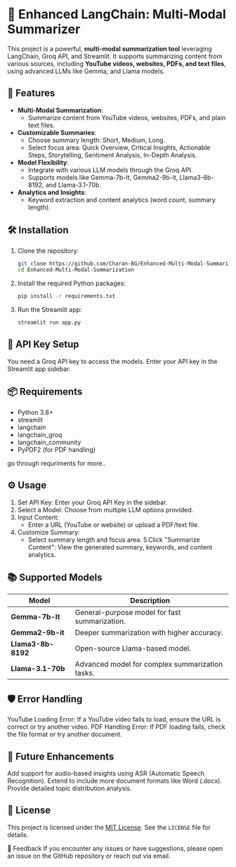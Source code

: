 # 🦜 Enhanced LangChain: Multi-Modal Summarizer

This project is a powerful, **multi-modal summarization tool** leveraging LangChain, Groq API, and Streamlit. It supports summarizing content from various sources, including **YouTube videos, websites, PDFs, and text files**, using advanced LLMs like Gemma, and Llama models.

## 🚀 Features

- **Multi-Modal Summarization**:
  - Summarize content from YouTube videos, websites, PDFs, and plain text files.
- **Customizable Summaries**:
  - Choose summary length: Short, Medium, Long.
  - Select focus area: Quick Overview, Critical Insights, Actionable Steps, Storytelling, Sentiment Analysis, In-Depth Analysis.
- **Model Flexibility**:
  - Integrate with various LLM models through the Groq API.
  - Supports models like Gemma-7b-It, Gemma2-9b-it, Llama3-8b-8192, and Llama-3.1-70b.
- **Analytics and Insights**:
  - Keyword extraction and content analytics (word count, summary length).

## 🛠️ Installation

1. Clone the repository:
   ```bash
   git clone https://github.com/Charan-BG/Enhanced-Multi-Modal-Summarization.git
   cd Enhanced-Multi-Modal-Summarization
   
2. Install the required Python packages:
   ```bash
   pip install -r requirements.txt 
   
3. Run the Streamlit app:
   ```bash
   streamlit run app.py

## 🔑 API Key Setup
You need a Groq API key to access the models. Enter your API key in the Streamlit app sidebar.

## 📦 Requirements
- Python 3.8+
- streamlit
- langchain
- langchain_groq
- langchain_community
- PyPDF2 (for PDF handling)

go through requriments for more..

## ⚙️ Usage
1. Set API Key: Enter your Groq API Key in the sidebar.
2. Select a Model: Choose from multiple LLM options provided.
3. Input Content:
   - Enter a URL (YouTube or website) or upload a PDF/text file.
4. Customize Summary:
   - Select summary length and focus area.
5.Click "Summarize Content": View the generated summary, keywords, and content analytics.


## 📚 Supported Models

| Model             | Description                                      |
|-------------------|--------------------------------------------------|
| **Gemma-7b-It**   | General-purpose model for fast summarization.    |
| **Gemma2-9b-it**  | Deeper summarization with higher accuracy.       |
| **Llama3-8b-8192**| Open-source Llama-based model.                   |
| **Llama-3.1-70b** | Advanced model for complex summarization tasks.  |


## 🛡️ Error Handling
YouTube Loading Error: If a YouTube video fails to load, ensure the URL is correct or try another video.
PDF Handling Error: If PDF loading fails, check the file format or try another document.

## 🤖 Future Enhancements
Add support for audio-based insights using ASR (Automatic Speech Recognition).
Extend to include more document formats like Word (.docx).
Provide detailed topic distribution analysis.

## 📝 License
This project is licensed under the [MIT License](LICENSE). See the `LICENSE` file for details.

💬 Feedback
If you encounter any issues or have suggestions, please open an issue on the GitHub repository or reach out via email.



